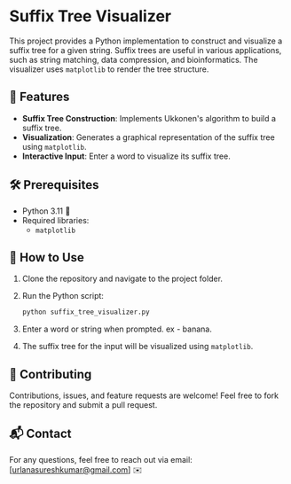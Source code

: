 # Suffix Tree Visualizer

This project provides a Python implementation to construct and visualize a suffix tree for a given string. Suffix trees are useful in various applications, such as string matching, data compression, and bioinformatics. The visualizer uses `matplotlib` to render the tree structure.

## 🚀 Features

- **Suffix Tree Construction**: Implements Ukkonen's algorithm to build a suffix tree.
- **Visualization**: Generates a graphical representation of the suffix tree using `matplotlib`.
- **Interactive Input**: Enter a word to visualize its suffix tree.

## 🛠️ Prerequisites

- Python 3.11 🐍
- Required libraries:
  - `matplotlib`

## 📖 How to Use

1. Clone the repository and navigate to the project folder.
2. Run the Python script:
   
    ```bash
   python suffix_tree_visualizer.py
    ```

3. Enter a word or string when prompted. ex - banana.
4. The suffix tree for the input will be visualized using `matplotlib`.


## 🤝 Contributing

Contributions, issues, and feature requests are welcome! Feel free to fork the repository and submit a pull request.

## 📬 Contact

For any questions, feel free to reach out via email: [urlanasureshkumar@gmail.com] ✉️

